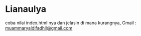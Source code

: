 # Lianaulya
coba nilai index.html nya dan jelasin di mana kurangnya,
Gmail : muammaryaldifadhil@gmail.com
